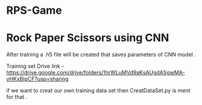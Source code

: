 # RPS-Game
# Rock Paper Scissors using CNN

After training a .h5 file will be created that saves parameters of CNN model .

Training set Drive link - https://drive.google.com/drive/folders/1hrWLuMVd9aKsAUgdASgwMA-vHKxBjpCF?usp=sharing

if we want to creat our own training data set then CreatDataSet.py is ment for that .
